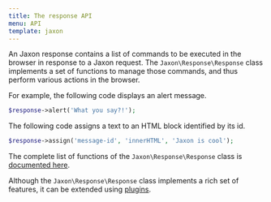 ```yaml
---
title: The response API
menu: API
template: jaxon
---
```


An Jaxon response contains a list of commands to be executed in the browser in response to a Jaxon request.
The `Jaxon\Response\Response` class implements a set of functions to manage those commands, and thus perform various actions in the browser.

For example, the following code displays an alert message.
```php
$response->alert('What you say?!');
``` 

The following code assigns a text to an HTML block identified by its id.
```php
$response->assign('message-id', 'innerHTML', 'Jaxon is cool');
``` 

The complete list of functions of the `Jaxon\Response\Response` class is [documented here](/api/Jaxon/Plugin/Response.html).

Although the `Jaxon\Response\Response` class implements a rich set of features, it can be extended using [plugins](../../plugins/response).
